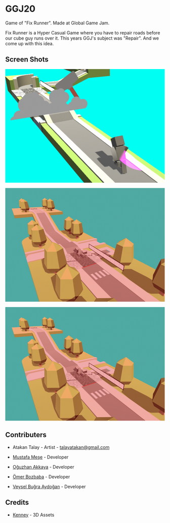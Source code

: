 # GGJ20
Game of "Fix Runner". Made at Global Game Jam.

Fix Runner is a Hyper Casual Game where you have to repair roads before our cube guy runs over it. This years GGJ's subject was "Repair". And we come up with this idea.

## Screen Shots

![](/Images/fix-runner-1.png)

![](/Images/fix-runner-2.png)

![](/Images/fix-runner-2.png)

## Contributers

* Atakan Talay - Artist - talayatakan@gmail.com

* [Mustafa Meşe](http://github.com/MustafaMese) - Developer

* [Oğuzhan Akkaya](http://github.com/oguzhanakkaya) - Developer

* [Ömer Bozbaba](http://github.com/bzbomer) - Developer 

* [Veysel Buğra Aydoğan](http://github.com/veyselbugraaydogan) - Developer 


## Credits

* [Kenney](http://www.kenney.nl/) - 3D Assets 
